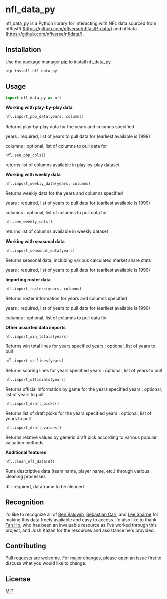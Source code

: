 # nfl_data_py

nfl_data_py is a Python library for interacting with NFL data sourced from nflfastR (https://github.com/nflverse/nflfastR-data/) and nfldata (https://github.com/nflverse/nfldata/).

## Installation

Use the package manager [pip](https://pip.pypa.io/en/stable/) to install nfl_data_py.

```bash
pip install nfl_data_py
```

## Usage

```python
import nfl_data_py as nfl
```

**Working with play-by-play data**
```python
nfl.import_pbp_data(years, columns)
```
Returns play-by-play data for the years and columns specified

years
: required, list of years to pull data for (earliest available is 1999)

columns
: optional, list of columns to pull data for

```python
nfl.see_pbp_cols()
```
returns list of columns available in play-by-play dataset

**Working with weekly data**
```python
nfl.import_weekly_data(years, columns)
```
Returns weekly data for the years and columns specified

years
: required, list of years to pull data for (earliest available is 1999)

columns
: optional, list of columns to pull data for

```python
nfl.see_weekly_cols()
```
returns list of columns available in weekly dataset

**Working with seasonal data**
```python
nfl.import_seasonal_data(years)
```
Returns seasonal data, including various calculated market share stats

years
: required, list of years to pull data for (earliest available is 1999)

**Importing roster data**
```python
nfl.import_rosters(years, columns)
```
Returns roster information for years and columns specified

years
: required, list of years to pull data for (earliest available is 1999)

columns
: optional, list of columns to pull data for

**Other assorted data imports**
```python
nfl.import_win_totals(years)
```
Returns win total lines for years specified
years
: optional, list of years to pull

```python
nfl.import_sc_lines(years)
```
Returns scoring lines for years specified
years
: optional, list of years to pull

```python
nfl.import_officials(years)
```
Returns official information by game for the years specified
years
: optional, list of years to pull

```python
nfl.import_draft_picks()
```
Returns list of draft picks for the years specified
years
: optional, list of years to pull

```python
nfl.import_draft_values()
```
Returns relative values by generic draft pick according to various popular valuation methods

**Additional features**
```python
nfl.clean_nfl_data(df)
```
Runs descriptive data (team name, player name, etc.) through various cleaning processes

df
: required, dataframe to be cleaned

## Recognition
I'd like to recognize all of [Ben Baldwin](https://twitter.com/benbbaldwin), [Sebastian Carl](https://twitter.com/mrcaseb), and [Lee Sharpe](https://twitter.com/LeeSharpeNFL) for making this data freely available and easy to access. I'd also like to thank [Tan Ho](https://twitter.com/_TanH), who has been an invaluable resource as I've worked through this project, and Josh Kazan for the resources and assistance he's provided.

## Contributing
Pull requests are welcome. For major changes, please open an issue first to discuss what you would like to change.

## License
[MIT](https://choosealicense.com/licenses/mit/)

